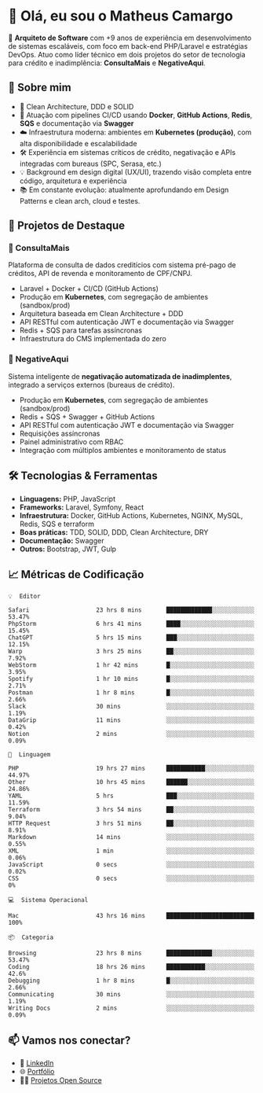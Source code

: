 # 👋 Olá, eu sou o Matheus Camargo

🎯 **Arquiteto de Software** com +9 anos de experiência em desenvolvimento de sistemas escaláveis, com foco em back-end PHP/Laravel e estratégias DevOps. Atuo como líder técnico em dois projetos do setor de tecnologia para crédito e inadimplência: **ConsultaMais** e **NegativeAqui**.

## 🧠 Sobre mim

- 🚀 Clean Architecture, DDD e SOLID
- 🔁 Atuação com pipelines CI/CD usando **Docker**, **GitHub Actions**, **Redis**, **SQS** e documentação via **Swagger**
- ☁️ Infraestrutura moderna: ambientes em **Kubernetes (produção)**, com alta disponibilidade e escalabilidade
- 🛠️ Experiência em sistemas críticos de crédito, negativação e APIs integradas com bureaus (SPC, Serasa, etc.)
- 💡 Background em design digital (UX/UI), trazendo visão completa entre código, arquitetura e experiência
- 📚 Em constante evolução: atualmente aprofundando em Design Patterns e clean arch, cloud e testes.

## 🚧 Projetos de Destaque

### 🔹 ConsultaMais
Plataforma de consulta de dados creditícios com sistema pré-pago de créditos, API de revenda e monitoramento de CPF/CNPJ.

- Laravel + Docker + CI/CD (GitHub Actions)
- Produção em **Kubernetes**, com segregação de ambientes (sandbox/prod)
- Arquitetura baseada em Clean Architecture + DDD
- API RESTful com autenticação JWT e documentação via Swagger
- Redis + SQS para tarefas assíncronas
- Infraestrutura do CMS implementada do zero

### 🔹 NegativeAqui
Sistema inteligente de **negativação automatizada de inadimplentes**, integrado a serviços externos (bureaus de crédito).

- Produção em **Kubernetes**, com segregação de ambientes (sandbox/prod)
- Redis + SQS + Swagger + GitHub Actions
- API RESTful com autenticação JWT e documentação via Swagger
- Requisições assíncronas
- Painel administrativo com RBAC
- Integração com múltiplos ambientes e monitoramento de status

## 🛠️ Tecnologias & Ferramentas

- **Linguagens:** PHP, JavaScript
- **Frameworks:** Laravel, Symfony, React
- **Infraestrutura:** Docker, GitHub Actions, Kubernetes, NGINX, MySQL, Redis, SQS e terraform
- **Boas práticas:** TDD, SOLID, DDD, Clean Architecture, DRY
- **Documentação:** Swagger
- **Outros:** Bootstrap, JWT, Gulp

## 📈 Métricas de Codificação

```text
💡  Editor

Safari                   23 hrs 8 mins       █████████████░░░░░░░░░░░░     53.47%
PhpStorm                 6 hrs 41 mins       ████░░░░░░░░░░░░░░░░░░░░░     15.45%
ChatGPT                  5 hrs 15 mins       ███░░░░░░░░░░░░░░░░░░░░░░     12.15%
Warp                     3 hrs 25 mins       ██░░░░░░░░░░░░░░░░░░░░░░░      7.92%
WebStorm                 1 hr 42 mins        █░░░░░░░░░░░░░░░░░░░░░░░░      3.95%
Spotify                  1 hr 10 mins        █░░░░░░░░░░░░░░░░░░░░░░░░      2.71%
Postman                  1 hr 8 mins         █░░░░░░░░░░░░░░░░░░░░░░░░      2.66%
Slack                    30 mins             ░░░░░░░░░░░░░░░░░░░░░░░░░      1.19%
DataGrip                 11 mins             ░░░░░░░░░░░░░░░░░░░░░░░░░      0.42%
Notion                   2 mins              ░░░░░░░░░░░░░░░░░░░░░░░░░      0.09%
```
```text
💬  Linguagem

PHP                      19 hrs 27 mins      ███████████░░░░░░░░░░░░░░     44.97%
Other                    10 hrs 45 mins      ██████░░░░░░░░░░░░░░░░░░░     24.86%
YAML                     5 hrs               ███░░░░░░░░░░░░░░░░░░░░░░     11.59%
Terraform                3 hrs 54 mins       ██░░░░░░░░░░░░░░░░░░░░░░░      9.04%
HTTP Request             3 hrs 51 mins       ██░░░░░░░░░░░░░░░░░░░░░░░      8.91%
Markdown                 14 mins             ░░░░░░░░░░░░░░░░░░░░░░░░░      0.55%
XML                      1 min               ░░░░░░░░░░░░░░░░░░░░░░░░░      0.06%
JavaScript               0 secs              ░░░░░░░░░░░░░░░░░░░░░░░░░      0.02%
CSS                      0 secs              ░░░░░░░░░░░░░░░░░░░░░░░░░         0%
```
```text
💻  Sistema Operacional

Mac                      43 hrs 16 mins      █████████████████████████       100%
```
```text
📦  Categoria

Browsing                 23 hrs 8 mins       █████████████░░░░░░░░░░░░     53.47%
Coding                   18 hrs 26 mins      ███████████░░░░░░░░░░░░░░      42.6%
Debugging                1 hr 8 mins         █░░░░░░░░░░░░░░░░░░░░░░░░      2.66%
Communicating            30 mins             ░░░░░░░░░░░░░░░░░░░░░░░░░      1.19%
Writing Docs             2 mins              ░░░░░░░░░░░░░░░░░░░░░░░░░      0.09%
```

## 📫 Vamos nos conectar?

- 💼 [LinkedIn](https://www.linkedin.com/in/matheuscamargoxavier)
- 🌐 [Portfólio](https://matheuscamargo.co)
- 🧑‍💻 [Projetos Open Source](https://github.com/bymatheus)
